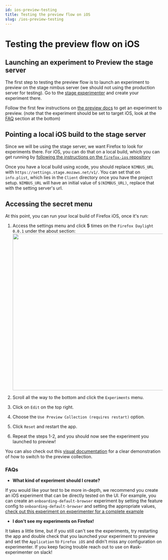 ```yaml
---
id: ios-preview-testing
title: Testing the preview flow on iOS
slug: /ios-preview-testing
---
```


# Testing the preview flow on iOS

## Launching an experiment to Preview the stage server

The first step to testing the preview flow is to launch an experiment
to preview on the stage nimbus server (we should not using the production server for testing). Go to the [stage experimenter](https://stage.experimenter.nonprod.dataops.mozgcp.net/nimbus/) and create your experiment there.

Follow the first few instructions on [the preview docs](preview.md) to get an experiment to preview. (note that the experiment should be set to target iOS, look at the [FAQ](#faq) section at the bottom)

## Pointing a local iOS build to the stage server

Since we will be using the stage server, we want Firefox to look for experiments there. For iOS, you can do that on a local build, which you can get running by [following the instructions on the `firefox-ios` repository](https://github.com/mozilla-mobile/firefox-ios/blob/main/README.md#building-the-code)

Once you have a local build using xcode, you should replace `NIMBUS_URL` with `https://settings.stage.mozaws.net/v1/`. You can set that on `info.plist`, which lies in the `Client` directory once you have the project setup. `NIMBUS_URL` will have an initial value of `$(NIMBUS_URL)`, replace that with the setting server's url.

## Accessing the secret menu

At this point, you can run your local build of Firefox iOS, once it's run:

1. Access the settings menu and click **5** times on the `Firefox Daylight 0.0.1` under the about section:
   <img src="/img/firefox-ios/secret-menu-access.png" height="500"/>

2. Scroll all the way to the bottom and click the `Experiments` menu.

3. Click on `Edit` on the top right.

4. Choose the `Use Preview Collection (requires restart)` option.

5. Click `Reset` and restart the app.

6. Repeat the steps 1-2, and you should now see the experiment you launched to preview!

You can also check out this [visual documentation](https://docs.google.com/document/d/1XPF4TQQTxRwWDrp907JtWXi4rCJ0Pg1YOpFGCHz8sBc/edit#) for a clear demonstration of how to switch to the preview collection.

### FAQs

- **What kind of experiment should I create?**

If you would like your test to be more in-depth, we recommend you create an iOS experiment that can be directly tested on the UI. For example, you can create an `onboarding-default-browser` experiment by setting the feature config to `onboarding-default-browser` and setting the appropriate values, [check out this experiment on experimenter for a complete example](https://stage.experimenter.nonprod.dataops.mozgcp.net/nimbus/teshaqtest-preview-flow-showhide-default-browser-title-image)

- **I don't see my experiments on Firefox!**

It takes a little time, but if you still can't see the experiments, try restarting the app and double check that you launched your experiment to preview and set the `Application` to `Firefox iOS` and didn't miss any configuration on experimenter. If you keep facing trouble reach out to use on #ask-experimenter on slack!
